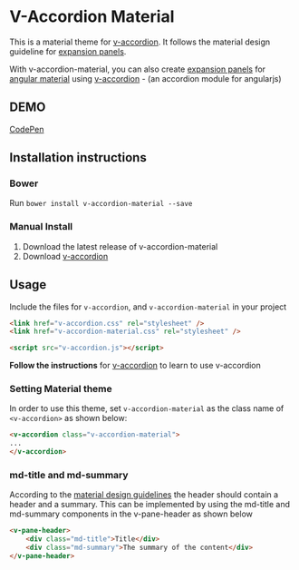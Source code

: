 # V-Accordion Material

This is a material theme for [v-accordion](https://github.com/LukaszWatroba/v-accordion). It follows the material design guideline for [expansion panels](https://material.io/guidelines/components/expansion-panels.html).

With v-accordion-material, you can also create [expansion panels](https://material.io/guidelines/components/expansion-panels.html)  for [angular material](https://material.angularjs.org) using [v-accordion](https://github.com/LukaszWatroba/v-accordion) - (an accordion module for angularjs)

## DEMO
[CodePen](https://codepen.io/anon/pen/PKQWQW)

## Installation instructions

### Bower
Run `bower install v-accordion-material --save`

### Manual Install
1. Download the latest release of v-accordion-material
2. Download [v-accordion](https://github.com/LukaszWatroba/v-accordion)

## Usage
Include the files for `v-accordion`, and `v-accordion-material` in your project

```html
<link href="v-accordion.css" rel="stylesheet" />
<link href="v-accordion-material.css" rel="stylesheet" />

<script src="v-accordion.js"></script>
```

**Follow the instructions** for [v-accordion](https://github.com/LukaszWatroba/v-accordion) to learn to use v-accordion

### Setting Material theme
In order to use this theme, set `v-accordion-material` as the class name of `<v-accordion>` as shown below:

```html
<v-accordion class="v-accordion-material">
...
</v-accordion>
```
### md-title and md-summary
According to the [material design guidelines](https://material.io/guidelines/components/expansion-panels.html) the header should contain a header and a summary. This can be implemented by using the md-title and md-summary components in the v-pane-header as shown below

```html
<v-pane-header>
	<div class="md-title">Title</div>
	<div class="md-summary">The summary of the content</div>
</v-pane-header>
```